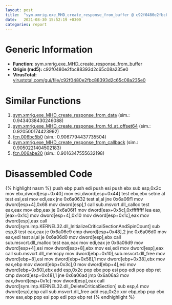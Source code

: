 ```yaml
---
layout: post
title:  "sym.xmrig.exe_MHD_create_response_from_buffer @ c92f0480e2fbc88393d2c65c08a235e0"
date:   2021-08-30 15:52:19 +0300
categories: report
---
```


# Generic Information
- **Function:** sym.xmrig.exe\_MHD\_create\_response\_from\_buffer
- **Origin (md5):** c92f0480e2fbc88393d2c65c08a235e0
- **VirusTotal:** [virustotal.com/gui/file/c92f0480e2fbc88393d2c65c08a235e0][virustotal_ref]



# Similar Functions

1. [sym.xmrig.exe\_MHD\_create\_response\_from\_data][similar_1_ref] (sim.: 0.9434038430246088)
2. [sym.xmrig.exe\_MHD\_create\_response\_from\_fd\_at\_offset64][similar_2_ref] (sim.: 0.920500174423992)
3. [fcn.006bc5b0][similar_3_ref] (sim.: 0.9067794437735504)
4. [sym.xmrig.exe\_MHD\_create\_response\_from\_callback][similar_4_ref] (sim.: 0.9050221404502183)
5. [fcn.006abe20][similar_5_ref] (sim.: 0.9016347555632198)


# Disassembled Code

{% highlight nasm %}
push ebp
push edi
push esi
push ebx
sub esp,0x2c
mov ebx,dword[esp+0x40]
mov esi,dword[esp+0x44]
test ebx,ebx
setne al
test esi,esi
mov edi,eax
jne 0x6a0632
test al,al
jne 0x6a06f1
mov dword[esp+4],0x68
mov dword[esp],1
call sub.msvcrt.dll_calloc
test eax,eax
mov ebp,eax
je 0x6a06f1
mov dword[eax+0x5c],0xffffffff
lea eax,[eax+0x1c]
mov dword[esp+4],0x10
mov dword[esp+0x1c],eax
mov dword[esp],eax
call dword[sym.imp.KERNEL32.dll_InitializeCriticalSectionAndSpinCount]
sub esp,8
test eax,eax
je 0x6a06e9
cmp dword[esp+0x48],2
jne 0x6a06d0
mov eax,edi
test al,al
je 0x6a06d0
mov dword[esp],ebx
call sub.msvcrt.dll_malloc
test eax,eax
mov edi,eax
je 0x6a06d9
mov dword[esp+4],esi
mov dword[esp+8],ebx
mov esi,edi
mov dword[esp],eax
call sub.msvcrt.dll_memcpy
mov dword[ebp+0x10],sub.msvcrt.dll_free
mov dword[ebp+8],esi
mov dword[ebp+0x58],1
mov dword[ebp+0x38],ebx
mov eax,ebp
mov dword[ebp+0x3c],0
mov dword[ebp+4],esi
mov dword[ebp+0x50],ebx
add esp,0x2c
pop ebx
pop esi
pop edi
pop ebp
ret 
cmp dword[esp+0x48],1
jne 0x6a06ad
jmp 0x6a06a3
mov eax,dword[esp+0x1c]
mov dword[esp],eax
call dword[sym.imp.KERNEL32.dll_DeleteCriticalSection]
sub esp,4
mov dword[esp],ebp
call sub.msvcrt.dll_free
add esp,0x2c
xor ebp,ebp
pop ebx
mov eax,ebp
pop esi
pop edi
pop ebp
ret 
{% endhighlight %}


[similar_1_ref]: /report/sym.xmrig.exe_MHD_create_response_from_data@c92f0480e2fbc88393d2c65c08a235e0
[similar_2_ref]: /report/sym.xmrig.exe_MHD_create_response_from_fd_at_offset64@c92f0480e2fbc88393d2c65c08a235e0
[similar_3_ref]: /report/fcn.006bc5b0@c92f0480e2fbc88393d2c65c08a235e0
[similar_4_ref]: /report/sym.xmrig.exe_MHD_create_response_from_callback@c92f0480e2fbc88393d2c65c08a235e0
[similar_5_ref]: /report/fcn.006abe20@c92f0480e2fbc88393d2c65c08a235e0
[virustotal_ref]: https://www.virustotal.com/gui/file/c92f0480e2fbc88393d2c65c08a235e0